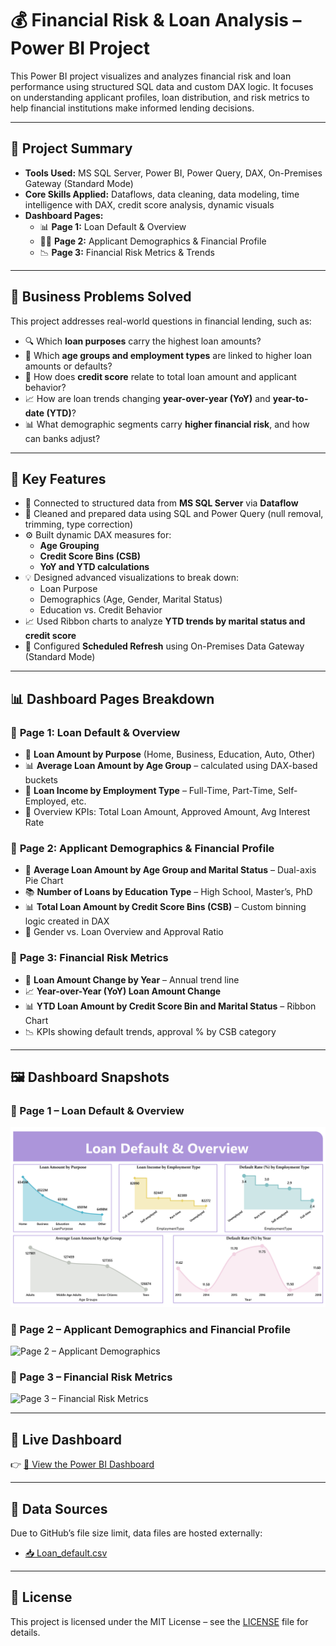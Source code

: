 # 💰 Financial Risk & Loan Analysis – Power BI Project

This Power BI project visualizes and analyzes financial risk and loan performance using structured SQL data and custom DAX logic. It focuses on understanding applicant profiles, loan distribution, and risk metrics to help financial institutions make informed lending decisions.

---

## 🚀 Project Summary

- **Tools Used:** MS SQL Server, Power BI, Power Query, DAX, On-Premises Gateway (Standard Mode)
- **Core Skills Applied:** Dataflows, data cleaning, data modeling, time intelligence with DAX, credit score analysis, dynamic visuals
- **Dashboard Pages:**
  - 📊 **Page 1:** Loan Default & Overview
  - 🧑‍💼 **Page 2:** Applicant Demographics & Financial Profile
  - 📉 **Page 3:** Financial Risk Metrics & Trends

---

## 🧩 Business Problems Solved

This project addresses real-world questions in financial lending, such as:

- 🔍 Which **loan purposes** carry the highest loan amounts?
- 👤 Which **age groups and employment types** are linked to higher loan amounts or defaults?
- 🧠 How does **credit score** relate to total loan amount and applicant behavior?
- 📈 How are loan trends changing **year-over-year (YoY)** and **year-to-date (YTD)**?
- 📊 What demographic segments carry **higher financial risk**, and how can banks adjust?

---

## 📌 Key Features

- 🔗 Connected to structured data from **MS SQL Server** via **Dataflow**
- 🧹 Cleaned and prepared data using SQL and Power Query (null removal, trimming, type correction)
- ⚙️ Built dynamic DAX measures for:
  - **Age Grouping**
  - **Credit Score Bins (CSB)**
  - **YoY and YTD calculations**
- 💡 Designed advanced visualizations to break down:
  - Loan Purpose
  - Demographics (Age, Gender, Marital Status)
  - Education vs. Credit Behavior
- 📈 Used Ribbon charts to analyze **YTD trends by marital status and credit score**
- 🔄 Configured **Scheduled Refresh** using On-Premises Data Gateway (Standard Mode)

---

## 📊 Dashboard Pages Breakdown

### 🔹 **Page 1: Loan Default & Overview**

- 📌 **Loan Amount by Purpose** (Home, Business, Education, Auto, Other)
- 📊 **Average Loan Amount by Age Group** – calculated using DAX-based buckets
- 👔 **Loan Income by Employment Type** – Full-Time, Part-Time, Self-Employed, etc.
- 🧾 Overview KPIs: Total Loan Amount, Approved Amount, Avg Interest Rate

### 🔹 **Page 2: Applicant Demographics & Financial Profile**

- 🥧 **Average Loan Amount by Age Group and Marital Status** – Dual-axis Pie Chart
- 📚 **Number of Loans by Education Type** – High School, Master’s, PhD
- 📊 **Total Loan Amount by Credit Score Bins (CSB)** – Custom binning logic created in DAX
- 👥 Gender vs. Loan Overview and Approval Ratio

### 🔹 **Page 3: Financial Risk Metrics**

- 🔁 **Loan Amount Change by Year** – Annual trend line
- 📈 **Year-over-Year (YoY) Loan Amount Change**
- 📊 **YTD Loan Amount by Credit Score Bin and Marital Status** – Ribbon Chart
- 📉 KPIs showing default trends, approval % by CSB category

---

## 🖼️ Dashboard Snapshots

### 🔹 Page 1 – Loan Default & Overview
![Page 1 – Loan Default & Overview](images/SQL_PBI_Project_1.png)

### 🔹 Page 2 – Applicant Demographics and Financial Profile
![Page 2 – Applicant Demographics](assets/SQL_PBI_Project_2.png)

### 🔹 Page 3 – Financial Risk Metrics
![Page 3 – Financial Risk Metrics](assets/SQL_PBI_Project_3.png)

---

## 🔗 Live Dashboard

👉 [📎 View the Power BI Dashboard](https://app.powerbi.com/links/PrculqM0W9?ctid=6d600138-0932-49bd-951c-0d8382b1ee74&pbi_source=linkShare&bookmarkGuid=d0596ffe-fa06-4184-8964-3b948c1259b5)

---

## 📂 Data Sources

Due to GitHub’s file size limit, data files are hosted externally:

- [📥 Loan_default.csv](https://drive.google.com/drive/folders/1XXWES_CD6kIrRdOVUtru744AFosP_9zz?usp=sharing)

---

## 📄 License

This project is licensed under the MIT License – see the [LICENSE](./LICENSE) file for details.
